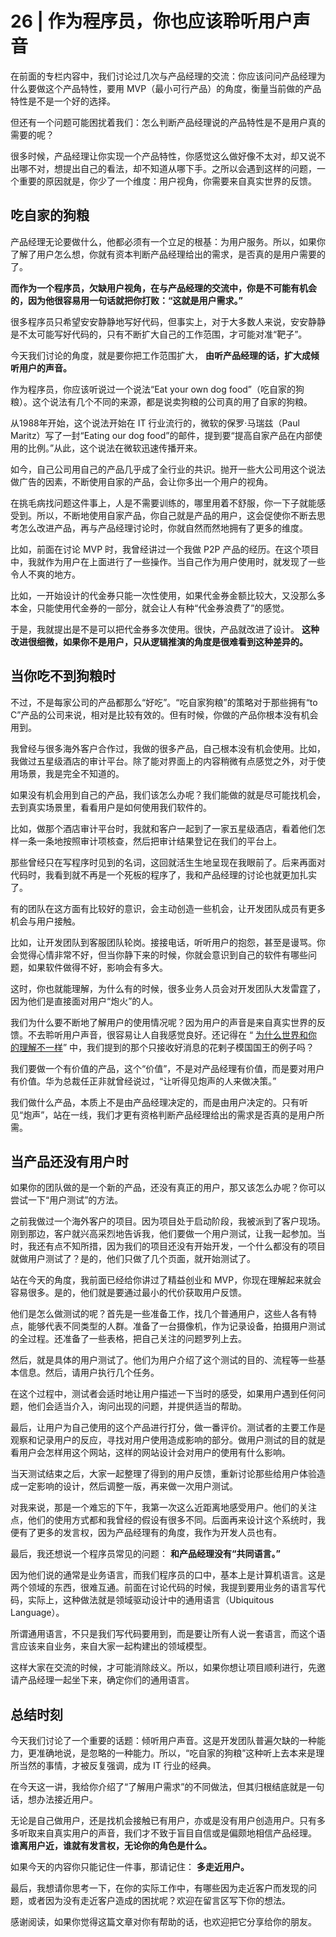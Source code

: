 # 26 | 作为程序员，你也应该聆听用户声音


在前面的专栏内容中，我们讨论过几次与产品经理的交流：你应该问问产品经理为什么要做这个产品特性，要用 MVP（最小可行产品）的角度，衡量当前做的产品特性是不是一个好的选择。

但还有一个问题可能困扰着我们：怎么判断产品经理说的产品特性是不是用户真的需要的呢？

很多时候，产品经理让你实现一个产品特性，你感觉这么做好像不太对，却又说不出哪不对，想提出自己的看法，却不知道从哪下手。之所以会遇到这样的问题，一个重要的原因就是，你少了一个维度：用户视角，你需要来自真实世界的反馈。

## 吃自家的狗粮

产品经理无论要做什么，他都必须有一个立足的根基：为用户服务。所以，如果你了解了用户怎么想，你就有资本判断产品经理给出的需求，是否真的是用户需要的了。

**而作为一个程序员，欠缺用户视角，在与产品经理的交流中，你是不可能有机会的，因为他很容易用一句话就把你打败：“这就是用户需求。”**

很多程序员只希望安安静静地写好代码，但事实上，对于大多数人来说，安安静静是不太可能写好代码的，只有不断扩大自己的工作范围，才可能对准“靶子”。

今天我们讨论的角度，就是要你把工作范围扩大， **由听产品经理的话，扩大成倾听用户的声音。**

作为程序员，你应该听说过一个说法“Eat your own dog food”（吃自家的狗粮）。这个说法有几个不同的来源，都是说卖狗粮的公司真的用了自家的狗粮。

从1988年开始，这个说法开始在 IT 行业流行的，微软的保罗·马瑞兹（Paul Maritz）写了一封“Eating our dog food”的邮件，提到要“提高自家产品在内部使用的比例。”从此，这个说法在微软迅速传播开来。

如今，自己公司用自己的产品几乎成了全行业的共识。抛开一些大公司用这个说法做广告的因素，不断使用自家的产品，会让你多出一个用户的视角。

在挑毛病找问题这件事上，人是不需要训练的，哪里用着不舒服，你一下子就能感受到。所以，不断地使用自家产品，你自己就是产品的用户，这会促使你不断去思考怎么改进产品，再与产品经理讨论时，你就自然而然地拥有了更多的维度。

比如，前面在讨论 MVP 时，我曾经讲过一个我做 P2P 产品的经历。在这个项目中，我就作为用户在上面进行了一些操作。当自己作为用户使用时，就发现了一些令人不爽的地方。

比如，一开始设计的代金券只能一次性使用，如果代金券金额比较大，又没那么多本金，只能使用代金券的一部分，就会让人有种“代金券浪费了”的感觉。

于是，我就提出是不是可以把代金券多次使用。很快，产品就改进了设计。 **这种改进很细微，如果你不是用户，只从逻辑推演的角度是很难看到这种差异的。**

## 当你吃不到狗粮时

不过，不是每家公司的产品都那么“好吃”。“吃自家狗粮”的策略对于那些拥有“to C”产品的公司来说，相对是比较有效的。但有时候，你做的产品你根本没有机会用到。

我曾经与很多海外客户合作过，我做的很多产品，自己根本没有机会使用。比如，我做过五星级酒店的审计平台。除了能对界面上的内容稍微有点感觉之外，对于使用场景，我是完全不知道的。

如果没有机会用到自己的产品，我们该怎么办呢？我们能做的就是尽可能找机会，去到真实场景里，看看用户是如何使用我们软件的。

比如，做那个酒店审计平台时，我就和客户一起到了一家五星级酒店，看着他们怎样一条一条地按照审计项核查，然后把审计结果登记在我们的平台上。

那些曾经只在写程序时见到的名词，这回就活生生地呈现在我眼前了。后来再面对代码时，我看到就不再是一个死板的程序了，我和产品经理的讨论也就更加扎实了。

有的团队在这方面有比较好的意识，会主动创造一些机会，让开发团队成员有更多机会与用户接触。

比如，让开发团队到客服团队轮岗。接接电话，听听用户的抱怨，甚至是谩骂。你会觉得心情非常不好，但当你静下来的时候，你就会意识到自己的软件有哪些问题，如果软件做得不好，影响会有多大。

这时，你也就能理解，为什么有的时候，很多业务人员会对开发团队大发雷霆了，因为他们是直接面对用户“炮火”的人。

我们为什么要不断地了解用户的使用情况呢？因为用户的声音是来自真实世界的反馈。不去聆听用户声音，很容易让人自我感觉良好。还记得在 “ [为什么世界和你的理解不一样](http://time.geekbang.org/column/article/80755)” 中，我们提到的那个只接收好消息的花剌子模国国王的例子吗？

我们要做一个有价值的产品，这个“价值”，不是对产品经理有价值，而是要对用户有价值。华为总裁任正非就曾经说过，“让听得见炮声的人来做决策。”

我们做什么产品，本质上不是由产品经理决定的，而是由用户决定的。只有听见“炮声”，站在一线，我们才更有资格判断产品经理给出的需求是否真的是用户所需。

## 当产品还没有用户时

如果你的团队做的是一个新的产品，还没有真正的用户，那又该怎么办呢？你可以尝试一下“用户测试”的方法。

之前我做过一个海外客户的项目。因为项目处于启动阶段，我被派到了客户现场。刚到那边，客户就兴高采烈地告诉我，他们要做一个用户测试，让我一起参加。当时，我还有点不知所措，因为我们的项目还没有开始开发，一个什么都没有的项目就做用户测试了？是的，他们只做了几个页面，就开始测试了。

站在今天的角度，我前面已经给你讲过了精益创业和 MVP，你现在理解起来就会容易很多。是的，他们就是要通过最小的代价获取用户反馈。

他们是怎么做测试的呢？首先是一些准备工作，找几个普通用户，这些人各有特点，能够代表不同类型的人群。准备了一台摄像机，作为记录设备，拍摄用户测试的全过程。还准备了一些表格，把自己关注的问题罗列上去。

然后，就是具体的用户测试了。他们为用户介绍了这个测试的目的、流程等一些基本信息。然后，请用户执行几个任务。

在这个过程中，测试者会适时地让用户描述一下当时的感受，如果用户遇到任何问题，他们会适当介入，询问出现的问题，并提供适当的帮助。

最后，让用户为自己使用的这个产品进行打分，做一番评价。测试者的主要工作是观察和记录用户的反应，寻找对用户使用造成影响的部分。做用户测试的目的就是看用户会怎样用这个网站，这样的网站设计会对用户的使用有什么影响。

当天测试结束之后，大家一起整理了得到的用户反馈，重新讨论那些给用户体验造成一定影响的设计，然后调整一版，再来做一次用户测试。

对我来说，那是一个难忘的下午，我第一次这么近距离地感受用户。他们的关注点，他们的使用方式都和我曾经的假设有很多不同。后面再来设计这个系统时，我便有了更多的发言权，因为产品经理有的角度，我作为开发人员也有。

最后，我还想说一个程序员常见的问题： **和产品经理没有“共同语言。”**

因为他们说的通常是业务语言，而我们程序员的口中，基本上是计算机语言。这是两个领域的东西，很难互通。前面在讨论代码的时候，我提到要用业务的语言写代码，实际上，这种做法就是领域驱动设计中的通用语言（Ubiquitous Language）。

所谓通用语言，不只是我们写代码要用到，而是要让所有人说一套语言，而这个语言应该来自业务，来自大家一起构建出的领域模型。

这样大家在交流的时候，才可能消除歧义。所以，如果你想让项目顺利进行，先邀请产品经理一起坐下来，确定你们的通用语言。

## 总结时刻

今天我们讨论了一个重要的话题：倾听用户声音。这是开发团队普遍欠缺的一种能力，更准确地说，是忽略的一种能力。所以，“吃自家的狗粮”这种听上去本来是理所当然的事情，才被反复强调，成为 IT 行业的经典。

在今天这一讲，我给你介绍了“了解用户需求”的不同做法，但其归根结底就是一句话，想办法接近用户。

无论是自己做用户，还是找机会接触已有用户，亦或是没有用户创造用户。只有多多听取来自真实用户的声音，我们才不致于盲目自信或是偏颇地相信产品经理。 **谁离用户近，谁就有发言权，无论你的角色是什么。**

如果今天的内容你只能记住一件事，那请记住： **多走近用户。**

最后，我想请你思考一下，在你的实际工作中，有哪些因为走近客户而发现的问题，或者因为没有走近客户造成的困扰呢？欢迎在留言区写下你的想法。

感谢阅读，如果你觉得这篇文章对你有帮助的话，也欢迎把它分享给你的朋友。